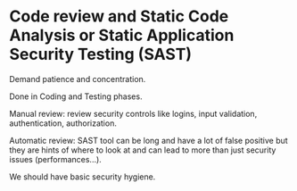 # Code review and Static Code Analysis or Static Application Security Testing (SAST)

Demand patience and concentration.

Done in Coding and Testing phases.

Manual review: review security controls like logins, input validation, authentication, authorization.

Automatic review: SAST tool can be long and have a lot of false positive but they are hints of where to look at and can lead to more than just security issues (performances...).

We should have basic security hygiene.

